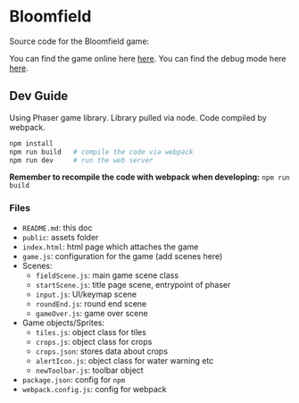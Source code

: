 # Bloomfield

Source code for the Bloomfield game:

You can find the game online here [here](https://cookieuzen.github.io/bloomfield/).
You can find the debug mode here [here](https://cookieuzen.github.io/bloomfield/debug.html).

## Dev Guide

Using Phaser game library. Library pulled via node. Code compiled by webpack.
```bash
npm install
npm run build   # compile the code via webpack
npm run dev     # run the web server
```

**Remember to recompile the code with webpack when developing:** `npm run build`

### Files

- `README.md`: this doc
- `public`: assets folder
- `index.html`: html page which attaches the game
- `game.js`: configuration for the game (add scenes here)
- Scenes:
    * `fieldScene.js`: main game scene class
    * `startScene.js`: title page scene, entrypoint of phaser
    * `input.js`: UI/keymap scene
    * `roundEnd.js`: round end scene
    * `gameOver.js`: game over scene
- Game objects/Sprites:
    * `tiles.js`: object class for tiles
    * `crops.js`: object class for crops
    * `crops.json`: stores data about crops
    * `alertIcon.js`: object class for water warning etc
    * `newToolbar.js`: toolbar object
- `package.json`: config for `npm`
- `webpack.config.js`: config for webpack
